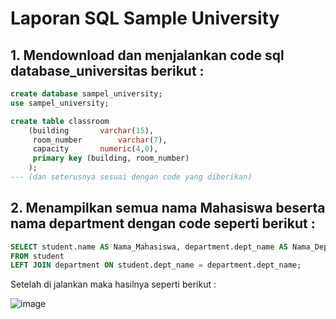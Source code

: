 # Laporan SQL Sample University

## 1. Mendownload dan menjalankan code sql database_universitas berikut :
```sql
create database sampel_university;
use sampel_university;

create table classroom
	(building		varchar(15),
	 room_number		varchar(7),
	 capacity		numeric(4,0),
	 primary key (building, room_number)
	);
--- (dan seterusnya sesuai dengan code yang diberikan)
```

## 2. Menampilkan semua nama Mahasiswa beserta nama department dengan code seperti berikut :
```sql
SELECT student.name AS Nama_Mahasiswa, department.dept_name AS Nama_Department
FROM student
LEFT JOIN department ON student.dept_name = department.dept_name;
```
Setelah di jalankan maka hasilnya seperti berikut :

![image](https://github.com/SafitriPutri/Safitri-Rahayu-Kurnia-Putri_Praktikum-DBDSQL/assets/117289241/427e6dd2-ebf3-42b6-aa63-0217612ee272)
